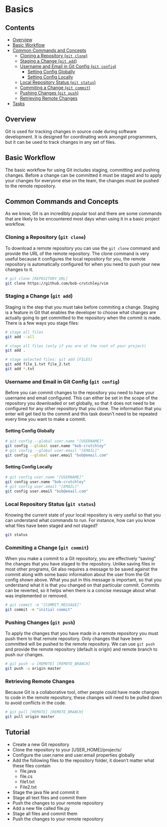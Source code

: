 <!--PROPS
{
    "name": "Basics",
    "est_time": 15
}
-->

# Basics



<!--TOC_START-->
## Contents
- [Overview](#overview)
- [Basic Workflow](#basic-workflow)
- [Common Commands and Concepts](#common-commands-and-concepts)
	- [Cloning a Repository (`git clone`)](#cloning-a-repository-git-clone)
	- [Staging a Change (`git add`)](#staging-a-change-git-add)
	- [Username and Email in Git Config (`git config`)](#username-and-email-in-git-config-git-config)
		- [Setting Config Globally](#setting-config-globally)
		- [Setting Config Locally](#setting-config-locally)
	- [Local Repository Status (`git status`)](#local-repository-status-git-status)
	- [Commiting a Change (`git commit`)](#commiting-a-change-git-commit)
	- [Pushing Changes (`git push`)](#pushing-changes-git-push)
	- [Retrieving Remote Changes](#retrieving-remote-changes)
- [Tasks](#tasks)

<!--TOC_END-->
## Overview
Git is used for tracking changes in source code during software development.
It is designed for coordinating work amongst programmers, but it can be used to track changes in any set of files.

## Basic Workflow
The basic workflow for using Git includes staging, committing and pushing changes.
Before a change can be committed it must be staged and to apply your changes for everyone else on the team, the changes must be pushed to the remote repository.

## Common Commands and Concepts
As we know, Git is an incredibly popular tool and there are some commands that are likely to be encountered most days when using it in a basic project workflow.

### Cloning a Repository (`git clone`)
To download a remote repository you can use the `git clone` command and provide the URL of the remote repository.
The clone command is very useful because it configures the local repository for you, the remote repository is automatically configured for when you need to push your new changes to it.
```bash
# git clone [REPOSITORY_URL]
git clone https://github.com/bob-crutchley/vim
```

### Staging a Change (`git add`)
Staging is the step that you must take before commiting a change.
Staging is a feature in Git that enables the developer to choose what changes are actually going to get committed to the repository when the commit is made. There is a few ways you stage files:
```bash
# stage all files
git add --all

# stage all files (only if you are at the root of your project)
git add .

# stage selected files: git add [FILES]
git add file_1.txt file_2.txt
git add *.txt
```

### Username and Email in Git Config (`git config`)
Before you can commit changes to the repository you need to have your username and email configured.
This can either be set in the scope of the repository you downloaded or set globally, so that it does not need to be configured for any other repository that you clone.
The information that  you enter will get tied to the commit and this task doesn’t need to be repeated every time you want to make a commit.

#### Setting Config Globally
```bash
# git config --global user.name "[USERNAME]"
git config --global user.name "bob-crutchley"
# git config --global user.email "[EMAIL]"
git config --global user.email "bob@email.com"
```

#### Setting Config Locally
```bash
# git config user.name "[USERNAME]"
git config user.name "bob-crutchley"
# git config user.email "[EMAIL]"
git config user.email "bob@email.com"
```

### Local Repository Status (`git status`)
Knowing the current state of your local repository is very useful so that you can understand what commands to run.
For instance, how can you know what files have been staged and not staged?
```bash
git status
```

### Commiting a Change (`git commit`)
When you make a commit to a Git repository, you are effectively “saving” the changes that you have staged to the repository.
Unlike saving files in most other programs, Git also requires a message to be saved against the commit along with some basic information about the user from the Git config shown above.
What you put in this message is important, so that you understand what it is that you changed on that particular commit.
Commits can be reverted, so it helps when there is a concise message about what was implemented or removed.
```bash
# git commit -m "[COMMIT_MESSAGE]"
git commit -m "initial commit"
```

### Pushing Changes (`git push`)
To apply the changes that you have made in a remote repository you must push them to that remote repository.
Only changes that have been committed will be pushed to the remote repository.
We can use `git push` and provide the remote repository (default is origin) and remote branch to push our changes.
```bash
# git push -u [REMOTE] [REMOTE_BRANCH]
git push -u origin master
```

### Retrieving Remote Changes
Because Git is a collaborative tool, other people could have made changes to code in the remote repository, these changes will need to be pulled down to avoid conflicts in the code.
```bash
# git pull [REMOTE] [REMOTE_BRANCH]
git pull origin master
```

## Tutorial
- Create a new Git repository
- Clone the repository to your [USER_HOME]/projects/
- Configure the user.name and user.email properties globally
- Add the following files to the repository folder, it doesn’t matter what these files contain
    - file.java
    - file.cs
    - file1.txt
    - File2.txt
- Stage the java file and commit it
- Stage all text files and commit them
- Push the changes to your remote repository
- Add a new file called file.py
- Stage all files and commit them
- Push the changes to your remote repository
